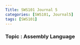 ```yaml
---
Title: SWS101 Journal 5
categories: [SWS101, Journal5]
tags: [SWS101]
---
```


### Topic : Assembly Language